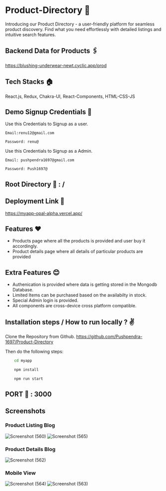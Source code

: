 # Product-Directory 🦾 

Introducing our Product Directory - a user-friendly platform for seamless product discovery. Find what you need effortlessly with detailed listings and intuitive search features.

## Backend Data for Products 🖇️
https://blushing-underwear-newt.cyclic.app/prod

## Tech Stacks 🏠
React.js, Redux, Chakra-UI, React-Components, HTML-CSS-JS

## Demo Signup Credentials 🧪
Use this Credentials to Signup as a user.

``Email:renu12@gmail.com``

``Password: renu@``

Use this Credentials to Signup as a Admin.

``Email: pushpendra1697@gmail.com``

``Password: Push1697@``

## Root Directory 🏡 : /

## Deployment Link 🔗
https://myapp-opal-alpha.vercel.app/

## Features ❤️
- Products page where all the products is provided and user buy it accordingly.
- Product details page where all details of particular products are provided

## Extra Features 😊
- Authenication is provided where data is getting stored in the Mongodb Database.
- Limited Items can be purchased based on the availabilty in stock.
- Special Admin login is provided.
- All components are cross-device cross platform compatible.


## Installation steps / How to run locally ? ✌️

Clone the Repository from Github.
https://github.com/Pushpendra-1697/Product-Directory

Then do the following steps:

```bash
    cd myapp

    npm install

    npm run start
```

## PORT 🧽 : 3000

## Screenshots
### Product Listing Blog

![Screenshot (560)](https://github.com/Pushpendra-1697/Product-Directory/assets/104748364/e09b22d5-a529-4a22-ae80-477a0a129175)
![Screenshot (565)](https://github.com/Pushpendra-1697/Product-Directory/assets/104748364/30da8bc9-3e8c-4f07-a51d-354abc06f415)

### Product Details Blog

![Screenshot (562)](https://github.com/Pushpendra-1697/Product-Directory/assets/104748364/f69dd3da-4321-4f12-a108-ed0da3103678)

### Mobile View
![Screenshot (564)](https://github.com/Pushpendra-1697/Product-Directory/assets/104748364/958b0903-ef87-4ffb-b5a7-db0d2816d333)
![Screenshot (563)](https://github.com/Pushpendra-1697/Product-Directory/assets/104748364/85887da9-b5be-447e-9354-2b5313b70135)
